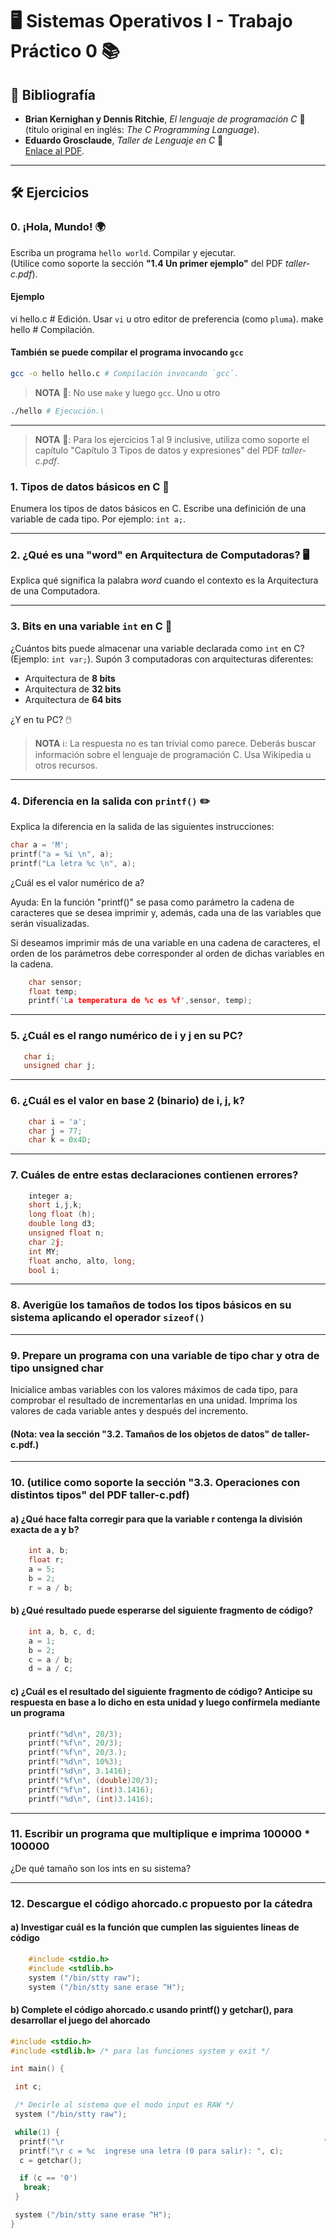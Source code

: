 # 🖥️ Sistemas Operativos I - Trabajo Práctico 0 📚

## 📖 Bibliografía

- **Brian Kernighan y Dennis Ritchie**, _El lenguaje de programación C_ 📘  
  (título original en inglés: _The C Programming Language_).
- **Eduardo Grosclaude**, _Taller de Lenguaje en C_ 📄  
  [Enlace al PDF](https://se.fi.uncoma.edu.ar/so/clases/apuntes/taller-c.pdf).

---

## 🛠️ Ejercicios

### 0. **¡Hola, Mundo!** 🌍

Escriba un programa `hello world`. Compilar y ejecutar.  
(Utilice como soporte la sección **"1.4 Un primer ejemplo"** del PDF _taller-c.pdf_).

#### Ejemplo

vi hello.c \# Edición. Usar `vi` u otro editor de preferencia (como `pluma`).
make hello \# Compilación.

#### También se puede compilar el programa invocando `gcc`

```bash
gcc -o hello hello.c # Compilación invocando `gcc`.
```

> **NOTA** 📝: No use `make` y luego `gcc`. Uno u otro

```bash
./hello # Ejecución.\
```

---

> **NOTA** 📝: Para los ejercicios 1 al 9 inclusive, utiliza como soporte el capítulo "Capítulo 3 Tipos de datos y expresiones" del PDF _taller-c.pdf_.

### 1. Tipos de datos básicos en C 🚀

Enumera los tipos de datos básicos en C. Escribe una definición de una variable de cada tipo. Por ejemplo: `int a;`.

---

### 2. ¿Qué es una "word" en Arquitectura de Computadoras? 🖥️

Explica qué significa la palabra _word_ cuando el contexto es la Arquitectura de una Computadora.

---

### 3. Bits en una variable `int` en C 🔢

¿Cuántos bits puede almacenar una variable declarada como `int` en C? (Ejemplo: `int var;`).
Supón 3 computadoras con arquitecturas diferentes:

- Arquitectura de **8 bits**
- Arquitectura de **32 bits**
- Arquitectura de **64 bits**

¿Y en tu PC? 🖱️

> **NOTA** ℹ️: La respuesta no es tan trivial como parece. Deberás buscar información sobre el lenguaje de programación C. Usa Wikipedia u otros recursos.

---

### 4. Diferencia en la salida con `printf()` ✏️

Explica la diferencia en la salida de las siguientes instrucciones:

```c
char a = 'M';
printf("a = %i \n", a);
printf("La letra %c \n", a);
```

¿Cuál es el valor numérico de a?

Ayuda: En la función "printf()" se pasa como parámetro la cadena de
caracteres que se desea imprimir y, además, cada una de las variables
que serán visualizadas.

Si deseamos imprimir más de una variable en una cadena de caracteres,
    el orden de los parámetros debe corresponder al orden de dichas
        variables en la cadena.

```c
    char sensor;
    float temp;
    printf('La temperatura de %c es %f',sensor, temp);
```

---

### 5. ¿Cuál es el rango numérico de i y j en su PC?

```c
   char i;
   unsigned char j;
```

---

### 6. ¿Cuál es el valor en base 2 (binario) de i, j, k?

```c
    char i = 'a';
    char j = 77;
    char k = 0x4D;
```

---

### 7. Cuáles de entre estas declaraciones contienen errores?

```c
    integer a;
    short i,j,k;
    long float (h);
    double long d3;
    unsigned float n;
    char 2j;
    int MY;
    float ancho, alto, long;
    bool i;
```

---

### 8. Averigüe los tamaños de todos los tipos básicos en su sistema aplicando el operador `sizeof()`

---

### 9. Prepare un programa con una variable de tipo char y otra de tipo unsigned char

Inicialice ambas variables con los valores máximos de cada tipo,
para comprobar el resultado de incrementarlas en una unidad.
Imprima los valores de cada variable antes y después del incremento.

#### (Nota: vea la sección "3.2. Tamaños de los objetos de datos" de taller-c.pdf.)

---

### 10. (utilice como soporte la sección "3.3. Operaciones con distintos tipos" del PDF taller-c.pdf)

#### a) ¿Qué hace falta corregir para que la variable r contenga la división exacta de a y b?

```c
    int a, b;
    float r;
    a = 5;
    b = 2;
    r = a / b;
```

#### b) ¿Qué resultado puede esperarse del siguiente fragmento de código?

```c
    int a, b, c, d;
    a = 1;
    b = 2;
    c = a / b;
    d = a / c;
```

#### c) ¿Cuál es el resultado del siguiente fragmento de código? Anticipe su respuesta en base a lo dicho en esta unidad y luego confírmela mediante un programa

```c
    printf("%d\n", 20/3);
    printf("%f\n", 20/3);
    printf("%f\n", 20/3.);
    printf("%d\n", 10%3);
    printf("%d\n", 3.1416);
    printf("%f\n", (double)20/3);
    printf("%f\n", (int)3.1416);
    printf("%d\n", (int)3.1416);
```

---

### 11. Escribir un programa que multiplique e imprima 100000 \* 100000

¿De qué tamaño son los ints en su sistema?

---

### 12. Descargue el código ahorcado.c propuesto por la cátedra

#### a) Investigar cuál es la función que cumplen las siguientes lineas de código

```c
    #include <stdio.h>
    #include <stdlib.h>
    system ("/bin/stty raw");
    system ("/bin/stty sane erase ^H");
```

#### b) Complete el código ahorcado.c usando printf() y getchar(), para desarrollar el juego del ahorcado

```c
#include <stdio.h>
#include <stdlib.h> /* para las funciones system y exit */

int main() {

 int c;

 /* Decirle al sistema que el modo input es RAW */
 system ("/bin/stty raw");

 while(1) {
  printf("\r                                                          ");
  printf("\r c = %c  ingrese una letra (0 para salir): ", c);
  c = getchar();

  if (c == '0')
   break;
 }

 system ("/bin/stty sane erase ^H");
}
```
